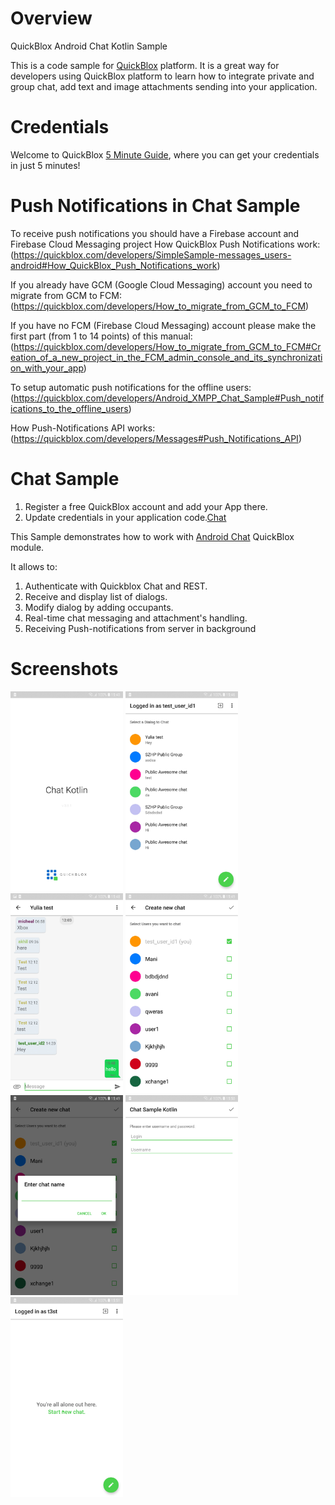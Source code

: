 # Overview
QuickBlox Android Chat Kotlin Sample

This is a code sample for [QuickBlox](http://quickblox.com/) platform.
It is a great way for developers using QuickBlox platform to learn how to integrate private and group chat, add text and image attachments sending into your application.



# Credentials

Welcome to QuickBlox [5 Minute Guide](https://quickblox.com/developers/5_Minute_Guide), where you can get your credentials in just 5 minutes!



# Push Notifications in Chat Sample

To receive push notifications you should have a Firebase account and Firebase Cloud Messaging project
How QuickBlox Push Notifications work:
(https://quickblox.com/developers/SimpleSample-messages_users-android#How_QuickBlox_Push_Notifications_work)

If you already have GCM (Google Cloud Messaging) account you need to migrate from GCM to FCM:
(https://quickblox.com/developers/How_to_migrate_from_GCM_to_FCM)

If you have no FCM (Firebase Cloud Messaging) account please make the first part (from 1 to 14 points) of this manual:
(https://quickblox.com/developers/How_to_migrate_from_GCM_to_FCM#Creation_of_a_new_project_in_the_FCM_admin_console_and_its_synchronization_with_your_app)

To setup automatic push notifications for the offline users:
(https://quickblox.com/developers/Android_XMPP_Chat_Sample#Push_notifications_to_the_offline_users)

How Push-Notifications API works:
(https://quickblox.com/developers/Messages#Push_Notifications_API)



# Chat Sample

1. Register a free QuickBlox account and add your App there.
2. Update credentials in your application code.[Chat](https://quickblox.com/developers/5_Minute_Guide#Update_authentication_credentials_2)


This Sample demonstrates how to work with [Android Chat](https://quickblox.com/developers/Android_XMPP_Chat_Sample) QuickBlox module.

It allows to:

1. Authenticate with Quickblox Chat and REST.
2. Receive and display list of dialogs.
3. Modify dialog by adding occupants.
4. Real-time chat messaging and attachment's handling.
5. Receiving Push-notifications from server in background



# Screenshots
<img src="screenshots/Chat1.jpg" width=180 />
<img src="screenshots/Chat2.jpg" width=180 />
<img src="screenshots/Chat3.jpg" width=180 />
<img src="screenshots/Chat4.jpg" width=180 />
<img src="screenshots/Chat5.jpg" width=180 />
<img src="screenshots/Chat6.jpg" width=180 />
<img src="screenshots/Chat7.jpg" width=180 />